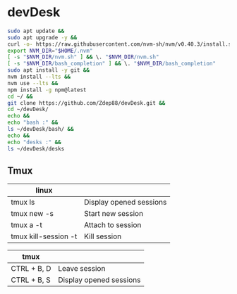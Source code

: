 # devDesk

```sh
sudo apt update &&
sudo apt upgrade -y &&
curl -o- https://raw.githubusercontent.com/nvm-sh/nvm/v0.40.3/install.sh | bash &&
export NVM_DIR="$HOME/.nvm"
[ -s "$NVM_DIR/nvm.sh" ] && \. "$NVM_DIR/nvm.sh"
[ -s "$NVM_DIR/bash_completion" ] && \. "$NVM_DIR/bash_completion"
sudo apt install -y git &&
nvm install --lts &&
nvm use --lts &&
npm install -g npm@latest
cd ~/ &&
git clone https://github.com/Zdep88/devDesk.git &&
cd ~/devDesk/
echo &&
echo "bash :" &&
ls ~/devDesk/bash/ &&
echo &&
echo "desks :" &&
ls ~/devDesk/desks
```

## Tmux

|linux||
|-|-|
| tmux ls  | Display opened sessions |
| tmux new -s <Name> | Start new session |
| tmux a -t <Name> | Attach to session |
| tmux kill-session -t <Name> | Kill session |

|tmux||
|-------------|-------------|
| CTRL + B, D | Leave session |
| CTRL + B, S | Display opened sessions |
